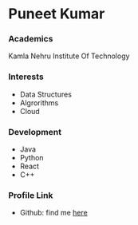 # Puneet Kumar

### Academics

Kamla Nehru Institute Of Technology

### Interests
- Data Structures
- Algrorithms
- Cloud

### Development

- Java
- Python
- React
- C++

### Profile Link

- Github: find me [here](https://github.com/p1unit)

